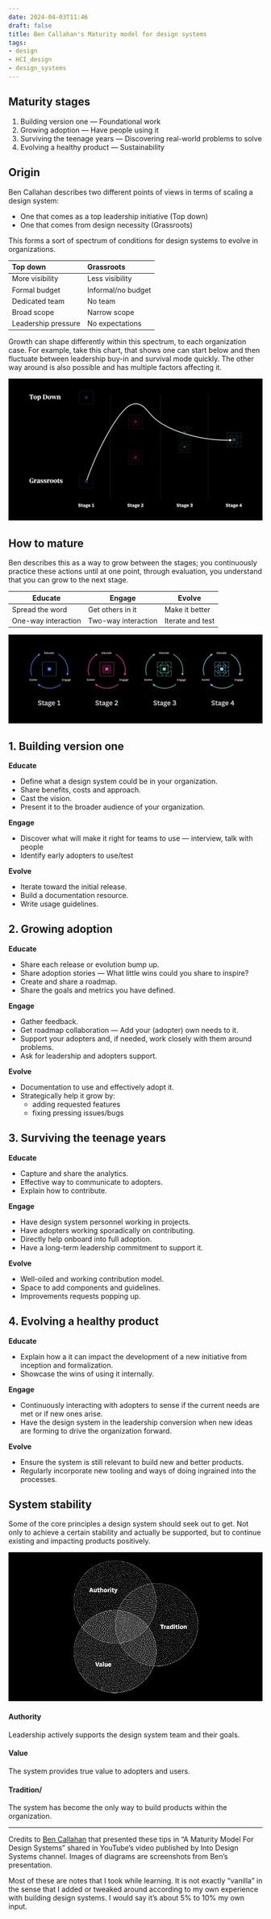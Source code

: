 ```yaml
---
date: 2024-04-03T11:46
draft: false
title: Ben Callahan's Maturity model for design systems
tags:
- design
- HCI_design
- design_systems
---
```


## Maturity stages

1. Building version one — Foundational work
2. Growing adoption — Have people using it
3. Surviving the teenage years — Discovering real-world problems to solve
4. Evolving a healthy product — Sustainability

## Origin

Ben Callahan describes two different points of views in terms of scaling a design system:

- One that comes as a top leadership initiative (Top down)
- One that comes from design necessity (Grassroots)

This forms a sort of spectrum of conditions for design systems to evolve in organizations.

| Top down              | Grassroots            |
| :---                  | :---                  |
| More visibility       | Less visibility       |
| Formal budget         | Informal/no budget    |
| Dedicated team        | No team               |
| Broad scope           | Narrow scope          |
| Leadership pressure   | No expectations       |

Growth can shape differently within this spectrum, to each organization case. For example, take this chart, that shows one can start below and then fluctuate between leadership buy-in and survival mode quickly. The other way around is also possible and has multiple factors affecting it.

![](../attachment/vsc-paste/maturity-model-for-design-systems-240403145136.png)

## How to mature

Ben describes this as a way to grow between the stages; you continuously practice these actions until at one point, through evaluation, you understand that you can grow to the next stage.

| Educate   | Engage    | Evolve    |
| --        | --        | --        |
| Spread the word | Get others in it | Make it better |
| One-way interaction | Two-way interaction | Iterate and test |

![](../attachment/vsc-paste/maturity-model-for-design-systems-240403145239.png)

## 1. Building version one

**Educate**

- Define what a design system could be in your organization.
- Share benefits, costs and approach.
- Cast the vision.
- Present it to the broader audience of your organization.

**Engage**

- Discover what will make it right for teams to use — interview, talk with people
- Identify early adopters to use/test

**Evolve**

- Iterate toward the initial release.
- Build a documentation resource.
- Write usage guidelines.

## 2. Growing adoption

**Educate**

- Share each release or evolution bump up.
- Share adoption stories — What little wins could you share to inspire?
- Create and share a roadmap.
- Share the goals and metrics you have defined.

**Engage**

- Gather feedback.
- Get roadmap collaboration — Add your (adopter) own needs to it.
- Support your adopters and, if needed, work closely with them around problems.
- Ask for leadership and adopters support.

**Evolve**

- Documentation to use and effectively adopt it.
- Strategically help it grow by:
  - adding requested features
  - fixing pressing issues/bugs

## 3. Surviving the teenage years

**Educate**

- Capture and share the analytics.
- Effective way to communicate to adopters.
- Explain how to contribute.

**Engage**

- Have design system personnel working in projects.
- Have adopters working sporadically on contributing.
- Directly help onboard into full adoption.
- Have a long-term leadership commitment to support it.

**Evolve**

- Well-oiled and working contribution model.
- Space to add components and guidelines.
- Improvements requests popping up.

## 4. Evolving a healthy product

**Educate**

- Explain how a it can impact the development of a new initiative from inception and formalization.
- Showcase the wins of using it internally.

**Engage**

- Continuously interacting with adopters to sense if the current needs are met or if new ones arise.
- Have the design system in the leadership conversion when new ideas are forming to drive the organization forward.

**Evolve**

- Ensure the system is still relevant to build new and better products.
- Regularly incorporate new tooling and ways of doing ingrained into the processes.

## System stability

Some of the core principles a design system should seek out to get. Not only to achieve a certain stability and actually be supported, but to continue existing and impacting products positively.

![](../attachment/vsc-paste/maturity-model-for-design-systems-240403150128.png)

#### Authority

Leadership actively supports the design system team and their goals.

#### Value

The system provides true value to adopters and users.

#### Tradition/

The system has become the only way to build products within the organization.

---

Credits to [Ben Callahan](https://bencallahan.com/) that presented these tips in “A Maturity Model For Design Systems” shared in YouTube’s video published by Into Design Systems channel. Images of diagrams are screenshots from Ben’s presentation.

Most of these are notes that I took while learning. It is not exactly “vanilla” in the sense that I added or tweaked around according to my own experience with building design systems. I would say it’s about 5% to 10% my own input.